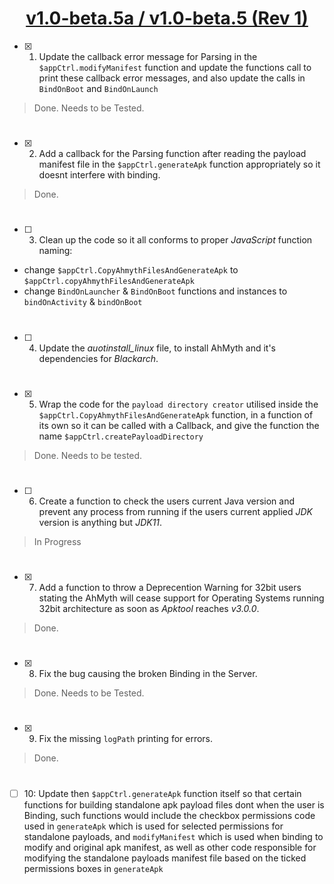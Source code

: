 # <div align="center"><ins>v1.0-beta.5a / v1.0-beta.5 (Rev 1)</div></ins>
- [x] 01. Update the callback error message for Parsing in the `$appCtrl.modifyManifest` function and update the functions call to print these callback error messages, and also update the calls in `BindOnBoot` and `BindOnLaunch`
> Done. Needs to be Tested.
#
- [x] 02. Add a callback for the Parsing function after reading the payload manifest file in the `$appCtrl.generateApk` function appropriately so it doesnt interfere with binding.
> Done.
#
- [ ] 03. Clean up the code so it all conforms to proper *JavaScript* function naming:
- change `$appCtrl.CopyAhmythFilesAndGenerateApk` to `$appCtrl.copyAhmythFilesAndGenerateApk`
- change `BindOnLauncher` & `BindOnBoot` functions and instances to `bindOnActivity` & `bindOnBoot`
#
- [ ] 04. Update the *auotinstall_linux* file, to install AhMyth and it's dependencies for *Blackarch*.
#
- [x] 05. Wrap the code for the `payload directory creator` utilised inside the `$appCtrl.CopyAhmythFilesAndGenerateApk` function, in a function of its own so it can be called with a Callback, and give the function the name `$appCtrl.createPayloadDirectory`
> Done. Needs to be tested.
#
- [ ] 06. Create a function to check the users current Java version and prevent any process from running if the users current applied *JDK* version is anything but *JDK11*.
> In Progress
#
- [x] 07. Add a function to throw a Deprecention Warning for 32bit users stating the AhMyth will cease support for Operating Systems running 32bit architecture as soon as *Apktool* reaches *v3.0.0*.
> Done.
#
- [x] 08. Fix the bug causing the broken Binding in the Server.
> Done. Needs to be Tested.
#
- [x] 09. Fix the missing `logPath` printing for errors.
> Done.
#
- [ ] 10: Update then `$appCtrl.generateApk` function itself so that certain functions for building standalone apk payload files dont when the user is Binding, such functions would include the checkbox permissions code used in `generateApk` which is used for selected permissions for standalone payloads, and `modifyManifest` which is used when binding to modify and original apk manifest, as well as other code responsible for modifying the standalone payloads manifest file based on the ticked permissions boxes in `generateApk`
